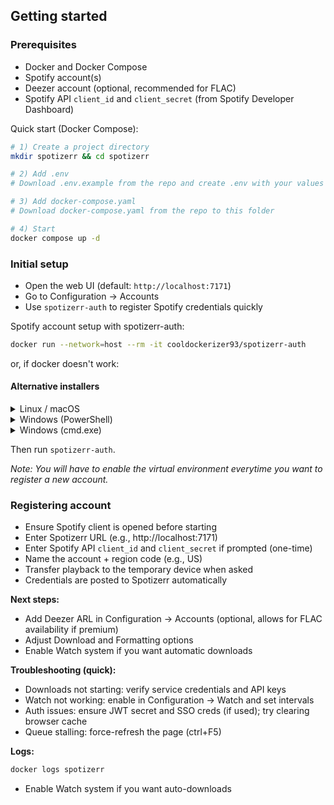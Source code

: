 ## Getting started

### Prerequisites
- Docker and Docker Compose
- Spotify account(s)
- Deezer account (optional, recommended for FLAC)
- Spotify API `client_id` and `client_secret` (from Spotify Developer Dashboard)

Quick start (Docker Compose):

```bash
# 1) Create a project directory
mkdir spotizerr && cd spotizerr

# 2) Add .env
# Download .env.example from the repo and create .env with your values

# 3) Add docker-compose.yaml
# Download docker-compose.yaml from the repo to this folder

# 4) Start
docker compose up -d
```

### Initial setup
- Open the web UI (default: `http://localhost:7171`)
- Go to Configuration → Accounts
- Use `spotizerr-auth` to register Spotify credentials quickly

Spotify account setup with spotizerr-auth:

```bash
docker run --network=host --rm -it cooldockerizer93/spotizerr-auth
```
or, if docker doesn't work:

#### Alternative installers

<details>
<summary>Linux / macOS</summary>

```bash
python3 -m venv .venv && source .venv/bin/activate && pip install spotizerr-auth
```

</details>

<details>
<summary>Windows (PowerShell)</summary>

```powershell
python -m venv .venv; .venv\Scripts\Activate.ps1; pip install spotizerr-auth
```

</details>

<details>
<summary>Windows (cmd.exe)</summary>

```cmd
python -m venv .venv && .venv\Scripts\activate && pip install spotizerr-auth
```

</details>

Then run `spotizerr-auth`.

_Note: You will have to enable the virtual environment everytime you want to register a new account._

### Registering account
- Ensure Spotify client is opened before starting
- Enter Spotizerr URL (e.g., http://localhost:7171)
- Enter Spotify API `client_id` and `client_secret` if prompted (one-time)
- Name the account + region code (e.g., US)
- Transfer playback to the temporary device when asked
- Credentials are posted to Spotizerr automatically

**Next steps:**

- Add Deezer ARL in Configuration → Accounts (optional, allows for FLAC availability if premium)
- Adjust Download and Formatting options
- Enable Watch system if you want automatic downloads

**Troubleshooting (quick):**

- Downloads not starting: verify service credentials and API keys
- Watch not working: enable in Configuration → Watch and set intervals
- Auth issues: ensure JWT secret and SSO creds (if used); try clearing browser cache
- Queue stalling: force-refresh the page (ctrl+F5)

**Logs:**
```bash
docker logs spotizerr
```
- Enable Watch system if you want auto-downloads